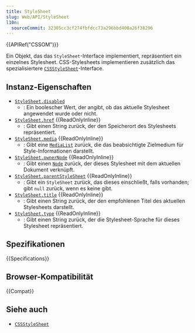 ```yaml
---
title: StyleSheet
slug: Web/API/StyleSheet
l10n:
  sourceCommit: 32305cc3cf274fbfdcc73a296bbd400a26f38296
---
```


{{APIRef("CSSOM")}}

Ein Objekt, das das `StyleSheet`-Interface implementiert, repräsentiert ein einzelnes Stylesheet. CSS-Stylesheets implementieren zusätzlich das spezialisiertere [`CSSStyleSheet`](/de/docs/Web/API/CSSStyleSheet)-Interface.

## Instanz-Eigenschaften

- [`StyleSheet.disabled`](/de/docs/Web/API/StyleSheet/disabled) 
  - : Ein boolescher Wert, der angibt, ob das aktuelle Stylesheet angewendet wurde oder nicht.
- [`StyleSheet.href`](/de/docs/Web/API/StyleSheet/href) {{ReadOnlyInline}}
  - : Gibt einen String zurück, der den Speicherort des Stylesheets repräsentiert.
- [`StyleSheet.media`](/de/docs/Web/API/StyleSheet/media) {{ReadOnlyInline}}
  - : Gibt eine [`MediaList`](/de/docs/Web/API/MediaList) zurück, die das beabsichtigte Zielmedium für Style-Informationen darstellt.
- [`StyleSheet.ownerNode`](/de/docs/Web/API/StyleSheet/ownerNode) {{ReadOnlyInline}}
  - : Gibt einen [`Node`](/de/docs/Web/API/Node) zurück, der dieses Stylesheet mit dem aktuellen Dokument verknüpft.
- [`StyleSheet.parentStyleSheet`](/de/docs/Web/API/StyleSheet/parentStyleSheet) {{ReadOnlyInline}}
  - : Gibt ein `StyleSheet` zurück, das dieses einschließt, falls vorhanden; gibt `null` zurück, wenn es keine gibt.
- [`StyleSheet.title`](/de/docs/Web/API/StyleSheet/title) {{ReadOnlyInline}}
  - : Gibt einen String zurück, der den empfohlenen Titel des aktuellen Stylesheets darstellt.
- [`StyleSheet.type`](/de/docs/Web/API/StyleSheet/type) {{ReadOnlyInline}}
  - : Gibt einen String zurück, der die Stylesheet-Sprache für dieses Stylesheet repräsentiert.

## Spezifikationen

{{Specifications}}

## Browser-Kompatibilität

{{Compat}}

## Siehe auch

- [`CSSStyleSheet`](/de/docs/Web/API/CSSStyleSheet)
